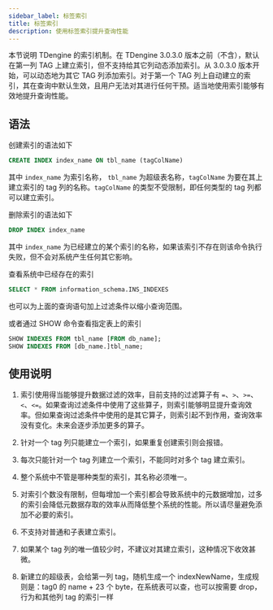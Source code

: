 ```yaml
---
sidebar_label: 标签索引
title: 标签索引
description: 使用标签索引提升查询性能
---
```


本节说明 TDengine 的索引机制。在 TDengine 3.0.3.0 版本之前（不含），默认在第一列 TAG 上建立索引，但不支持给其它列动态添加索引。从 3.0.3.0 版本开始，可以动态地为其它 TAG 列添加索引。对于第一个 TAG 列上自动建立的索引，其在查询中默认生效，且用户无法对其进行任何干预。适当地使用索引能够有效地提升查询性能。

## 语法

创建索引的语法如下 

```sql
CREATE INDEX index_name ON tbl_name (tagColName)
```

其中 `index_name` 为索引名称， `tbl_name` 为超级表名称，`tagColName` 为要在其上建立索引的 tag 列的名称。`tagColName` 的类型不受限制，即任何类型的 tag 列都可以建立索引。

删除索引的语法如下

```sql
DROP INDEX index_name
```

其中 `index_name` 为已经建立的某个索引的名称，如果该索引不存在则该命令执行失败，但不会对系统产生任何其它影响。

查看系统中已经存在的索引

```sql
SELECT * FROM information_schema.INS_INDEXES 
```

也可以为上面的查询语句加上过滤条件以缩小查询范围。

或者通过 SHOW 命令查看指定表上的索引

```sql
SHOW INDEXES FROM tbl_name [FROM db_name];
SHOW INDEXES FROM [db_name.]tbl_name;
```

## 使用说明

1. 索引使用得当能够提升数据过滤的效率，目前支持的过滤算子有 `=`、`>`、`>=`、`<`、`<=`。如果查询过滤条件中使用了这些算子，则索引能够明显提升查询效率。但如果查询过滤条件中使用的是其它算子，则索引起不到作用，查询效率没有变化。未来会逐步添加更多的算子。

2. 针对一个 tag 列只能建立一个索引，如果重复创建索引则会报错。

3. 每次只能针对一个 tag 列建立一个索引，不能同时对多个 tag 建立索引。

4. 整个系统中不管是哪种类型的索引，其名称必须唯一。

5. 对索引个数没有限制，但每增加一个索引都会导致系统中的元数据增加，过多的索引会降低元数据存取的效率从而降低整个系统的性能。所以请尽量避免添加不必要的索引。

6. 不支持对普通和子表建立索引。

7. 如果某个 tag 列的唯一值较少时，不建议对其建立索引，这种情况下收效甚微。

8. 新建立的超级表，会给第一列 tag，随机生成一个 indexNewName，生成规则是：tag0 的 name + 23 个 byte，在系统表可以查，也可以按需要 drop，行为和其他列 tag 的索引一样
